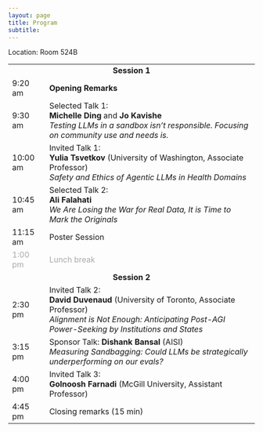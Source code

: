```yaml
---
layout: page
title: Program
subtitle:
---
```


<!-- <div align="center">
<a href="https://openreview.net/group?id=NeurIPS.cc/2024/Workshop/SoLaR#tab-accept-spotlight">List of accepted papers</a>
</div> -->

Location: Room 524B

<table style='margin-bottom:10pt;margin-left:auto;margin-right:auto;'>
  <tr>
    <td colspan="2" style="text-align: center;"><b>Session 1</b></td>
  </tr>
  <tr>
    <td>9:20 am</td>
    <td><b>Opening Remarks</b></td>
  </tr>
  <tr>
    <td>9:30 am</td>
    <td>Selected Talk 1:<br /><b>Michelle Ding</b> and <b>Jo Kavishe</b><br /><em>Testing LLMs in a sandbox isn’t responsible. Focusing on community use and needs is.</em></td>
  </tr>
  <tr>
    <td>10:00 am</td>
    <td>Invited Talk 1:<br /><b>Yulia Tsvetkov</b> (University of Washington, Associate Professor)<br /><em>Safety and Ethics of Agentic LLMs in Health Domains</em></td>
  </tr>
  <tr>
    <td>10:45 am</td>
    <td>Selected Talk 2:<br /><b>Ali Falahati</b><br /><em>We Are Losing the War for Real Data, It is Time to Mark the Originals</em></td>
  </tr>
  <tr>
    <td>11:15 am</td>
    <td>Poster Session</td>
  </tr>
  <tr style='color:darkgray;'>
    <td>1:00 pm</td>
    <td> Lunch break </td>
  </tr>
  <tr>
    <td colspan="2" style="text-align: center;"><b>Session 2</b></td>
  </tr>
  <tr>
    <td>2:30 pm</td>
    <td>Invited Talk 2:<br /><b>David Duvenaud</b> (University of Toronto, Associate Professor)<br /><em>Alignment is Not Enough: Anticipating Post-AGI Power-Seeking by Institutions and States</em></td>
  </tr>
  <tr>
    <td>3:15 pm</td>
    <td>Sponsor Talk: <b>Dishank Bansal</b> (AISI)<br /><em>Measuring Sandbagging: Could LLMs be strategically underperforming on our evals?</em></td>
  </tr>
  <tr>
    <td>4:00 pm</td>
    <td>Invited Talk 3:<br /><b>Golnoosh Farnadi</b> (McGill University, Assistant Professor)<br /></td>
  </tr>
  <tr>
    <td>4:45 pm</td>
    <td>Closing remarks (15 min)</td>
  </tr>
</table>

<!-- </div> -->
